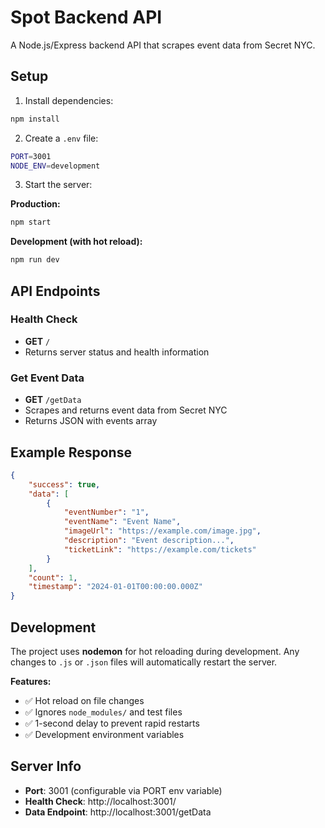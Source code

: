 # Spot Backend API

A Node.js/Express backend API that scrapes event data from Secret NYC.

## Setup

1. Install dependencies:

```bash
npm install
```

2. Create a `.env` file:

```bash
PORT=3001
NODE_ENV=development
```

3. Start the server:

**Production:**

```bash
npm start
```

**Development (with hot reload):**

```bash
npm run dev
```

## API Endpoints

### Health Check

- **GET** `/`
- Returns server status and health information

### Get Event Data

- **GET** `/getData`
- Scrapes and returns event data from Secret NYC
- Returns JSON with events array

## Example Response

```json
{
	"success": true,
	"data": [
		{
			"eventNumber": "1",
			"eventName": "Event Name",
			"imageUrl": "https://example.com/image.jpg",
			"description": "Event description...",
			"ticketLink": "https://example.com/tickets"
		}
	],
	"count": 1,
	"timestamp": "2024-01-01T00:00:00.000Z"
}
```

## Development

The project uses **nodemon** for hot reloading during development. Any changes to `.js` or `.json` files will automatically restart the server.

**Features:**

- ✅ Hot reload on file changes
- ✅ Ignores `node_modules/` and test files
- ✅ 1-second delay to prevent rapid restarts
- ✅ Development environment variables

## Server Info

- **Port**: 3001 (configurable via PORT env variable)
- **Health Check**: http://localhost:3001/
- **Data Endpoint**: http://localhost:3001/getData

